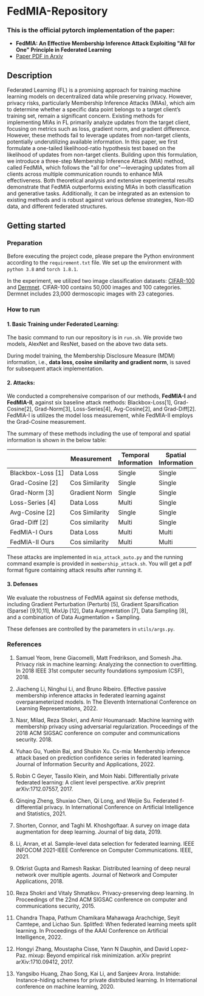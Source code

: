 # FedMIA-Repository

### This is the official pytorch implementation of the paper:

- **FedMIA: An Effective Membership Inference Attack Exploiting  "All for One" Principle in Federated Learning**
- [Paper PDF in Arxiv](https://arxiv.org/pdf/2402.06289v2)


## Description

Federated Learning (FL) is a promising approach for training machine learning models on decentralized data while preserving privacy. However, privacy risks, particularly Membership Inference Attacks (MIAs), which aim to determine whether a specific data point belongs to a target client’s training set, remain a significant concern. Existing methods for implementing MIAs in FL primarily analyze updates from the target client, focusing on metrics such as loss, gradient norm, and gradient difference. However, these methods fail to leverage updates from non-target clients, potentially underutilizing available information.
In this paper, we first formulate a one-tailed likelihood-ratio hypothesis test based on the likelihood of updates from non-target clients. Building upon this formulation, we introduce a three-step Membership Inference Attack (MIA) method, called FedMIA, which follows the "all for one"—leveraging updates from all clients across multiple communication rounds to enhance MIA effectiveness. Both theoretical analysis and extensive experimental results demonstrate that FedMIA outperforms existing MIAs in both classification and generative tasks. Additionally, it can be integrated as an extension to existing methods and is robust against various defense strategies, Non-IID data, and different federated structures.


## Getting started 

### Preparation

Before executing the project code, please prepare the Python environment according to the `requirement.txt` file. We set up the environment with `python 3.8` and `torch 1.8.1`. 

In the experiment, we utilized two image classification datasets: [CIFAR-100](https://www.cs.toronto.edu/~kriz/cifar.html) and [Dermnet](www.dermnet.com). CIFAR-100 contains 50,000 images and 100 categories. Dermnet includes 23,000 dermoscopic images with 23 categories.

### How to run


#### 1. Basic Training under Federated Learning:
The basic command to run our repository is in `run.sh`. We provide two models, AlexNet and ResNet, based on the above two data sets. 

During model training, the Membership Disclosure Measure (MDM) information, i.e., **data loss, cosine similarity and gradient norm**, is saved for subsequent attack implementation.

#### 2. Attacks:

We conducted a comprehensive comparison of our methods, **FedMIA-I** and **FedMIA-II**, against six baseline attack methods: Blackbox-Loss[1], Grad-Cosine[2], Grad-Norm[3], Loss-Series[4], Avg-Cosine[2], and Grad-Diff[2]. FedMIA-I is utilizes the model loss measurement, while FedMIA-II employs the Grad-Cosine measurement.

The summary of these methods including the use of temporal and spatial information is shown in the below table:

|               | Measurement    | Temporal <br> Information | Spatial <br>  Information |
| ------------- | -------------- | -------------------- | ------------------- |
| Blackbox-Loss [1]    | Data Loss      | Single               | Single              |
| Grad-Cosine [2]     | Cos Similarity | Single               | Single              |
| Grad-Norm [3] | Gradient Norm  | Single               | Single              |
| Loss-Series [4]    | Data Loss      | Multi                | Single              |
| Avg-Cosine  [2]   | Cos Similarity | Single               | Single              |
| Grad-Diff [2] | Cos similarity | Multi                | Single              |
| FedMIA-I Ours | Data Loss | Multi                | Multi               |
| FedMIA-II Ours  | Cos similarity | Multi                | Multi               |

These attacks are implemented in `mia_attack_auto.py` and the running command example is provided in `membership_attack.sh`. You will get a pdf format figure containing attack results after running it.


#### 3. Defenses

We evaluate the robustness of FedMIA against six defense methods, including Gradient Perturbation (Perturb) [5], Gradient Sparsification (Sparse) [9,10,11], MixUp [12], Data Augmentation [7], Data Sampling [8], and a combination of Data Augmentation + Sampling.


These defenses are controlled by the parameters in `utils/args.py`.


### References

1. Samuel Yeom, Irene Giacomelli, Matt Fredrikson, and Somesh
 Jha. Privacy risk in machine learning: Analyzing the connection to overfitting. In 2018 IEEE 31st computer security foundations symposium (CSF), 2018.

2. Jiacheng Li, Ninghui Li, and Bruno Ribeiro. Effective passive membership inference attacks in federated learning against overparameterized models. In The Eleventh International Conference on Learning Representations, 2022.

3. Nasr, Milad, Reza Shokri, and Amir Houmansadr. Machine learning with membership privacy using adversarial regularization. Proceedings of the 2018 ACM SIGSAC conference on computer and communications security. 2018.

4. Yuhao Gu, Yuebin Bai, and Shubin Xu. Cs-mia: Membership inference attack based on prediction confidence series in federated learning. Journal of Information Security and
Applications, 2022.

5. Robin C Geyer, Tassilo Klein, and Moin Nabi. Differentially private federated learning: A client level perspective. arXiv preprint arXiv:1712.07557, 2017.

6. Qinqing Zheng, Shuxiao Chen, Qi Long, and Weijie Su. Federated f-differential privacy. In International Conference on Artificial Intelligence and Statistics, 2021.

7. Shorten, Connor, and Taghi M. Khoshgoftaar. A survey on image data augmentation for deep learning. Journal of big data, 2019.

8. Li, Anran, et al. Sample-level data selection for federated learning. IEEE INFOCOM 2021-IEEE Conference on Computer Communications. IEEE, 2021.

9. Otkrist Gupta and Ramesh Raskar. Distributed learning of
deep neural network over multiple agents. Journal of Network and Computer Applications, 2018.

10. Reza Shokri and Vitaly Shmatikov. Privacy-preserving deep learning. In Proceedings of the 22nd ACM SIGSAC conference on computer and communications security, 2015.

11. Chandra Thapa, Pathum Chamikara Mahawaga Arachchige,
Seyit Camtepe, and Lichao Sun. Splitfed: When federated
learning meets split learning. In Proceedings of the AAAI Conference on Artificial Intelligence, 2022.

12. Hongyi Zhang, Moustapha Cisse, Yann N Dauphin, and David
Lopez-Paz. mixup: Beyond empirical risk minimization.
arXiv preprint arXiv:1710.09412, 2017.

13. Yangsibo Huang, Zhao Song, Kai Li, and Sanjeev Arora. Instahide: Instance-hiding schemes for private distributed learning. In International conference on machine learning, 2020.
